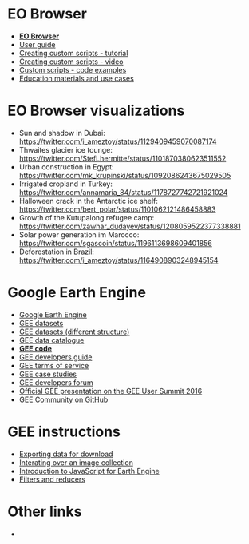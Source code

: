 # EO Browser
* **[EO Browser](https://apps.sentinel-hub.com/eo-browser/)**
* [User guide](https://www.sentinel-hub.com/explore/eobrowser/user-guide#)
* [Creating custom scripts - tutorial](https://www.sentinel-hub.com/explore/education/custom-scripts-tutorial)
* [Creating custom scripts - video](https://www.youtube.com/watch?v=02Xbbu1PHdg)
* [Custom scripts - code examples](https://custom-scripts.sentinel-hub.com/)
* [Education materials and use cases](https://www.sentinel-hub.com/explore/education)


# EO Browser visualizations
- Sun and shadow in  Dubai: https://twitter.com/i_ameztoy/status/1129409459070087174
- Thwaites glacier ice tounge: https://twitter.com/StefLhermitte/status/1101870380623511552
- Urban construction in Egypt: https://twitter.com/mk_krupinski/status/1092086243675029505
- Irrigated cropland in Turkey: https://twitter.com/annamaria_84/status/1178727742721921024
- Halloween crack in the Antarctic ice shelf: https://twitter.com/bert_polar/status/1101062121486458883
- Growth of the Kutupalong refugee camp: https://twitter.com/zawhar_dudayev/status/1208059522377338881
- Solar power generation im Marocco: https://twitter.com/sgascoin/status/1196113698609401856
- Deforestation in Brazil: https://twitter.com/i_ameztoy/status/1164908903248945154


# Google Earth Engine
* [Google Earth Engine](https://earthengine.google.com/)
* [GEE datasets](https://developers.google.com/earth-engine/datasets)
* [GEE datasets (different structure)](https://earthengine.google.com/datasets/)
* [GEE data catalogue](https://explorer.earthengine.google.com/#index)
* **[GEE code](https://code.earthengine.google.com/)**
* [GEE developers guide](https://developers.google.com/earth-engine/)
* [GEE terms of service](https://earthengine.google.com/terms/)
* [GEE case studies](https://earthengine.google.com/case_studies/)
* [GEE developers forum](https://groups.google.com/forum/#%21forum/google-earth-engine-developers)
* [Official GEE presentation on the GEE User Summit 2016](https://docs.google.com/presentation/d/1FKAj4BzV61w_J4lAJodWHsZFW0jt8hpXukk8O3rWdIU/edit#slide=id.g14e9609607_0_0)
* [GEE Community on GitHub](https://github.com/gee-community)

# GEE instructions
* [Exporting data for download](https://developers.google.com/earth-engine/exporting)
* [Interating over an image collection](https://developers.google.com/earth-engine/ic_iterating)
* [Introduction to JavaScript for Earth Engine](https://developers.google.com/earth-engine/tutorial_js_01)
* [Filters and reducers](https://developers.google.com/earth-engine/reducers_intro)


# Other links
* 
